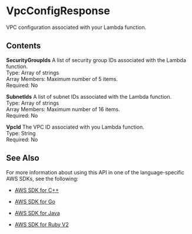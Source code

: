 # VpcConfigResponse<a name="API_VpcConfigResponse"></a>

VPC configuration associated with your Lambda function\.

## Contents<a name="API_VpcConfigResponse_Contents"></a>

 **SecurityGroupIds**   <a name="SSS-Type-VpcConfigResponse-SecurityGroupIds"></a>
A list of security group IDs associated with the Lambda function\.  
Type: Array of strings  
Array Members: Maximum number of 5 items\.  
Required: No

 **SubnetIds**   <a name="SSS-Type-VpcConfigResponse-SubnetIds"></a>
A list of subnet IDs associated with the Lambda function\.  
Type: Array of strings  
Array Members: Maximum number of 16 items\.  
Required: No

 **VpcId**   <a name="SSS-Type-VpcConfigResponse-VpcId"></a>
The VPC ID associated with you Lambda function\.  
Type: String  
Required: No

## See Also<a name="API_VpcConfigResponse_SeeAlso"></a>

For more information about using this API in one of the language\-specific AWS SDKs, see the following:

+  [AWS SDK for C\+\+](http://docs.aws.amazon.com/goto/SdkForCpp/lambda-2015-03-31/VpcConfigResponse) 

+  [AWS SDK for Go](http://docs.aws.amazon.com/goto/SdkForGoV1/lambda-2015-03-31/VpcConfigResponse) 

+  [AWS SDK for Java](http://docs.aws.amazon.com/goto/SdkForJava/lambda-2015-03-31/VpcConfigResponse) 

+  [AWS SDK for Ruby V2](http://docs.aws.amazon.com/goto/SdkForRubyV2/lambda-2015-03-31/VpcConfigResponse) 